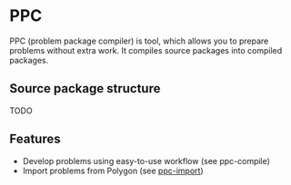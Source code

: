 # PPC
PPC (problem package compiler) is tool, which allows you to prepare problems without extra work.
It compiles source packages into compiled packages.
## Source package structure
TODO
## Features
- Develop problems using easy-to-use workflow (see ppc-compile)
- Import problems from Polygon (see [ppc-import](./polygon.md))